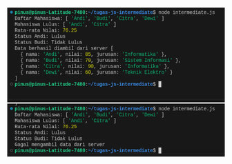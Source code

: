 ![alt text](<Screenshot from 2025-09-22 08-37-23.png>)
![alt text](<Screenshot from 2025-09-22 08-38-59.png>)